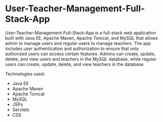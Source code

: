 # User-Teacher-Management-Full-Stack-App

User-Teacher-Management-Full-Stack-App is a full-stack web application built with Java EE, Apache Maven, Apache Tomcat, and MySQL that allows admin to manage users and regular users to manage teachers. The app includes user authentication and authorization to ensure that only authorized users can access certain features. Admins can create, update, delete, and view  users and teachers in the MySQL database, while regular users can create, update, delete, and view teachers in the database. 

Technologies used: 
- Java EE
- Apache Maven
- Apache Tomcat
- MySQL
- JSPs
- Servlets
- CSS
